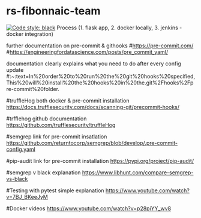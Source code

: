 # rs-fibonnaic-team
[![Code style: black](https://img.shields.io/badge/code%20style-black-000000.svg)](https://github.com/psf/black)
Process  (1. flask app, 2. docker locally, 3. jenkins - docker integration)

further documentation on pre-commit & githooks
#https://pre-commit.com/
#https://engineeringfordatascience.com/posts/pre_commit_yaml/

documentation clearly explains what you need to  do after every config update
#:~:text=In%20order%20to%20run%20the%20git%20hooks%20specified,This%20will%20install%20the%20hooks%20in%20the.git%2Fhooks%2Fpre-commit%20folder.

#truffleHog both docker & pre-commit installation
https://docs.trufflesecurity.com/docs/scanning-git/precommit-hooks/

#trfflehog github documentation
https://github.com/trufflesecurity/truffleHog

#semgrep link for pre-commit insatlation
https://github.com/returntocorp/semgrep/blob/develop/.pre-commit-config.yaml


#pip-audit link for pre-commit installation
https://pypi.org/project/pip-audit/

#semgrep v black explanation
https://www.libhunt.com/compare-semgrep-vs-black

#Testing with pytest simple explanation
 https://www.youtube.com/watch?v=7BJ_BKeeJyM

#Docker videos
https://www.youtube.com/watch?v=p28piYY_wv8
